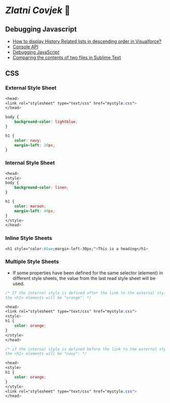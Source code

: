 # <i>Zlatni Covjek</i> :man:

## Debugging Javascript
* [How to display History Related lists in descending order in Visualforce?](https://developer.salesforce.com/forums/?id=906F000000096u9IAA)
* [Console API](https://developer.mozilla.org/en-US/docs/Web/API/console)
* [Debugging JavaScript](https://developer.mozilla.org/en-US/docs/Mozilla/Debugging/Debugging_JavaScript)
* [Comparing the contents of two files in Sublime Text](https://stackoverflow.com/questions/25874018/comparing-the-contents-of-two-files-in-sublime-text)


## CSS

### External Style Sheet
```css
<head>
<link rel="stylesheet" type="text/css" href="mystyle.css">
</head>
```
```css
body {
    background-color: lightblue;
}

h1 {
    color: navy;
    margin-left: 20px;
}
```
### Internal Style Sheet
```css
<head>
<style>
body {
    background-color: linen;
}

h1 {
    color: maroon;
    margin-left: 40px;
} 
</style>
</head>
```
### Inline Style Sheets
```css
<h1 style="color:blue;margin-left:30px;">This is a heading</h1>
```

### Multiple Style Sheets
* If some properties have been defined for the same selector (element) in different style sheets, the value from the last read style sheet will be used. 

```css
/* If the internal style is defined after the link to the external style sheet, 
the <h1> elements will be "orange": */

<head>
<link rel="stylesheet" type="text/css" href="mystyle.css">
<style>
h1 {
    color: orange;
}
</style>
</head>
```
```css
/* if the internal style is defined before the link to the external style sheet, 
the <h1> elements will be "navy": */

<head>
<style>
h1 {
    color: orange;
}
</style>
<link rel="stylesheet" type="text/css" href="mystyle.css">
</head>
```
